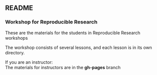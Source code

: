 ## README

### Workshop for Reproducible Research

These are the materials for the students in Reproducible Research workshops

The workshop consists of several lessons, and each lesson is in its own directory.

If you are an instructor:  
The materials for instructors are in the **gh-pages** branch
